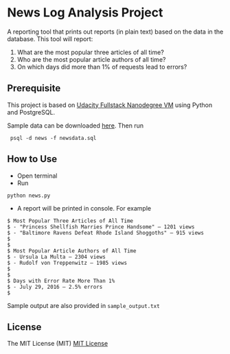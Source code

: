 News Log Analysis Project
=============
A reporting tool that prints out reports (in plain text) based on the data in the database. This tool will report:
1. What are the most popular three articles of all time?
2. Who are the most popular article authors of all time?
3. On which days did more than 1% of requests lead to errors?

## Prerequisite
This project is based on [Udacity Fullstack Nanodegree VM](https://github.com/udacity/fullstack-nanodegree-vm.git) using Python and PostgreSQL.

Sample data can be downloaded [here](https://d17h27t6h515a5.cloudfront.net/topher/2016/August/57b5f748_newsdata/newsdata.zip). Then run
```
 psql -d news -f newsdata.sql
```

## How to Use
- Open terminal
- Run
```
python news.py
```
- A report will be printed in console. For example
```
$ Most Popular Three Articles of All Time
$ - "Princess Shellfish Marries Prince Handsome" — 1201 views
$ - "Baltimore Ravens Defeat Rhode Island Shoggoths" — 915 views
$
$
$ Most Popular Article Authors of All Time
$ - Ursula La Multa — 2304 views
$ - Rudolf von Treppenwitz — 1985 views
$
$
$ Days with Error Rate More Than 1%
$ - July 29, 2016 — 2.5% errors
$
```

Sample output are also provided in `sample_output.txt`

## License
The MIT License (MIT)
[MIT License](https://opensource.org/licenses/MIT)
